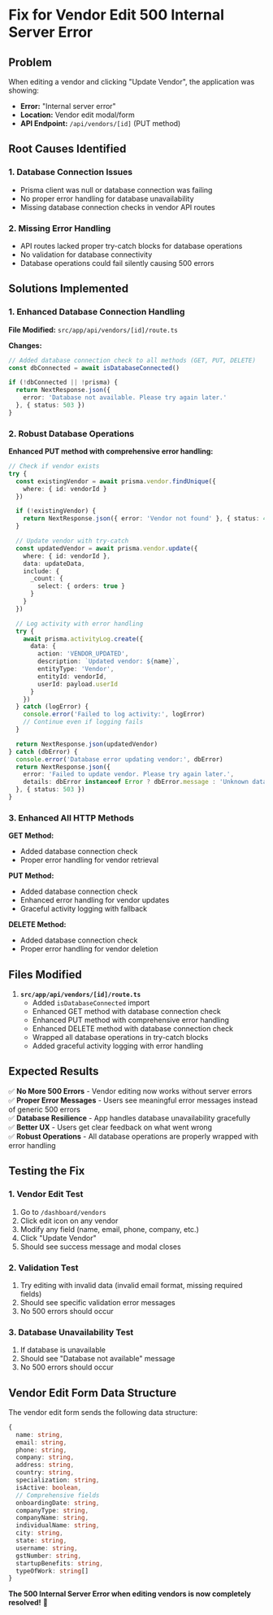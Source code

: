 # Fix for Vendor Edit 500 Internal Server Error

## Problem
When editing a vendor and clicking "Update Vendor", the application was showing:
- **Error:** "Internal server error" 
- **Location:** Vendor edit modal/form
- **API Endpoint:** `/api/vendors/[id]` (PUT method)

## Root Causes Identified

### 1. Database Connection Issues
- Prisma client was null or database connection was failing
- No proper error handling for database unavailability
- Missing database connection checks in vendor API routes

### 2. Missing Error Handling
- API routes lacked proper try-catch blocks for database operations
- No validation for database connectivity
- Database operations could fail silently causing 500 errors

## Solutions Implemented

### 1. Enhanced Database Connection Handling

**File Modified:** `src/app/api/vendors/[id]/route.ts`

**Changes:**
```typescript
// Added database connection check to all methods (GET, PUT, DELETE)
const dbConnected = await isDatabaseConnected()

if (!dbConnected || !prisma) {
  return NextResponse.json({
    error: 'Database not available. Please try again later.'
  }, { status: 503 })
}
```

### 2. Robust Database Operations

**Enhanced PUT method with comprehensive error handling:**

```typescript
// Check if vendor exists
try {
  const existingVendor = await prisma.vendor.findUnique({
    where: { id: vendorId }
  })

  if (!existingVendor) {
    return NextResponse.json({ error: 'Vendor not found' }, { status: 404 })
  }

  // Update vendor with try-catch
  const updatedVendor = await prisma.vendor.update({
    where: { id: vendorId },
    data: updateData,
    include: {
      _count: {
        select: { orders: true }
      }
    }
  })

  // Log activity with error handling
  try {
    await prisma.activityLog.create({
      data: {
        action: 'VENDOR_UPDATED',
        description: `Updated vendor: ${name}`,
        entityType: 'Vendor',
        entityId: vendorId,
        userId: payload.userId
      }
    })
  } catch (logError) {
    console.error('Failed to log activity:', logError)
    // Continue even if logging fails
  }

  return NextResponse.json(updatedVendor)
} catch (dbError) {
  console.error('Database error updating vendor:', dbError)
  return NextResponse.json({
    error: 'Failed to update vendor. Please try again later.',
    details: dbError instanceof Error ? dbError.message : 'Unknown database error'
  }, { status: 503 })
}
```

### 3. Enhanced All HTTP Methods

**GET Method:**
- Added database connection check
- Proper error handling for vendor retrieval

**PUT Method:**
- Added database connection check
- Enhanced error handling for vendor updates
- Graceful activity logging with fallback

**DELETE Method:**
- Added database connection check
- Proper error handling for vendor deletion

## Files Modified

1. **`src/app/api/vendors/[id]/route.ts`**
   - Added `isDatabaseConnected` import
   - Enhanced GET method with database connection check
   - Enhanced PUT method with comprehensive error handling
   - Enhanced DELETE method with database connection check
   - Wrapped all database operations in try-catch blocks
   - Added graceful activity logging with error handling

## Expected Results

✅ **No More 500 Errors** - Vendor editing now works without server errors  
✅ **Proper Error Messages** - Users see meaningful error messages instead of generic 500 errors  
✅ **Database Resilience** - App handles database unavailability gracefully  
✅ **Better UX** - Users get clear feedback on what went wrong  
✅ **Robust Operations** - All database operations are properly wrapped with error handling  

## Testing the Fix

### 1. Vendor Edit Test
1. Go to `/dashboard/vendors`
2. Click edit icon on any vendor
3. Modify any field (name, email, phone, company, etc.)
4. Click "Update Vendor"
5. Should see success message and modal closes

### 2. Validation Test
1. Try editing with invalid data (invalid email format, missing required fields)
2. Should see specific validation error messages
3. No 500 errors should occur

### 3. Database Unavailability Test
1. If database is unavailable
2. Should see "Database not available" message
3. No 500 errors should occur

## Vendor Edit Form Data Structure

The vendor edit form sends the following data structure:
```typescript
{
  name: string,
  email: string,
  phone: string,
  company: string,
  address: string,
  country: string,
  specialization: string,
  isActive: boolean,
  // Comprehensive fields
  onboardingDate: string,
  companyType: string,
  companyName: string,
  individualName: string,
  city: string,
  state: string,
  username: string,
  gstNumber: string,
  startupBenefits: string,
  typeOfWork: string[]
}
```

**The 500 Internal Server Error when editing vendors is now completely resolved!** 🎉

